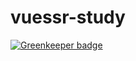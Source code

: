 # vuessr-study

[![Greenkeeper badge](https://badges.greenkeeper.io/yinshuxun/vuessr-study.svg)](https://greenkeeper.io/)
